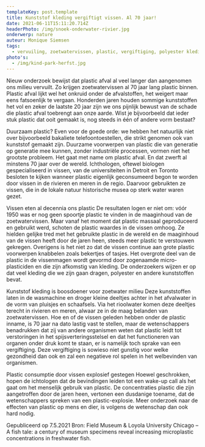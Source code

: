 ```yaml
---
templateKey: post.template
title: Kunststof kleding vergiftigt vissen. Al 70 jaar!
date: 2021-06-11T15:11:20.714Z
headerPhoto: /img/snoek-onderwater-rivier.jpg
onderwerp: nature
auteur: Monique Siemsen
tags:
  - vervuiling, zoetwatervissen, plastic, vergiftiging, polyester kleding
photo's:
  - /img/kind-park-herfst.jpg
---
```

Nieuw onderzoek bewijst dat plastic afval al veel langer dan aangenomen ons milieu
vervuilt. Zo krijgen zoetwatervissen al 70 jaar lang plastic binnen.
Plastic afval lijkt wel het onkruid onder de afvalstoffen, het weigert maar eens fatsoenlijk te
vergaan. Honderden jaren houden sommige kunststoffen het vol en zeker de laatste 20
jaar zijn we ons pijnlijk bewust van de schade die plastic afval toebrengt aan onze aarde.
Wist je bijvoorbeeld dat ieder stuk plastic dat ooit gemaakt is, nog steeds in één of andere
vorm bestaat?

Duurzaam plastic?
Even voor de goede orde: we hebben het natuurlijk niet over bijvoorbeeld bakaliete
telefoontoestellen, die strikt genomen ook van kunststof gemaakt zijn. Duurzame
voorwerpen van plastic die van generatie op generatie mee kunnen, zonder industriële
processen, vormen niet het grootste probleem. Het gaat met name om plastic afval. En dat
zwerft al minstens 70 jaar over de wereld.
Ichthologen, oftewel biologen gespecialiseerd in vissen, van de universiteiten in Detroit en
Toronto besloten te kijken wanneer plastic eigenlijk geconsumeerd begon te worden door
vissen in de rivieren en meren in de regio. Daarvoor gebruikten ze vissen, die in de lokale
natuur historische musea op sterk water waren gezet.

Vissen eten al decennia ons plastic
De resultaten logen er niet om: vóór 1950 was er nog geen spoortje plastic te vinden in de
maaginhoud van de zoetwatervissen. Maar vanaf het moment dat plastic massaal
geproduceerd en gebruikt werd, schoten de plastic waardes in de vissen omhoog. Ze
hielden gelijke tred met het gebruikte plastic in de wereld en de maaginhoud van de vissen
heeft door de jaren heen, steeds meer plastic te verstouwen gekregen.
Overigens is het niet zo dat de vissen continue aan grote plastic voorwerpen knabbelen
zoals bekertjes of tasjes. Het overgrote deel van de plastic in de vissenmagen wordt
gevormd door zogenaamde micro-plasticiden en die zijn afkomstig van kleding. De
onderzoekers wijzen er op dat veel kleding die we zijn gaan dragen, polyester en andere
kunststoffen bevat.

Kunststof kleding is boosdoener voor zoetwater milieu
Deze kunststoffen laten in de wasmachine en droger kleine deeltjes achter in het
afvalwater in de vorm van pluisjes en schaafsels. Via het rioolwater komen deze deeltjes
terecht in rivieren en meren, alwaar ze in de maag belanden van zoetwatervissen.
Hoe en of de vissen geleden hebben onder de plastic inname, is 70 jaar na dato lastig vast
te stellen, maar de wetenschappers benadrukken dat zij van andere organismen weten dat
plastic leidt tot verstoringen in het spijsverteringsstelsel en dat het functioneren van
organen onder druk komt te staan, er is namelijk toch sprake van een vergiftiging. Deze
vergiftiging is sowieso niet gunstig voor welke gezondheid dan ook en zal een negatieve
rol spelen in het welbevinden van organismen.

Plastic consumptie door vissen explosief gestegen
Hoewel geschrokken, hopen de ichtologen dat de bevindingen leiden tot een wake-up call
als het gaat om het menselijk gebruik van plastic. De concentraties plastic die zijn
aangetroffen door de jaren heen, vertonen een dusdanige toename, dat de
wetenschappers spreken van een plastic-explosie. Meer onderzoek naar de effecten van
plastic op mens en dier, is volgens de wetenschap dan ook hard nodig.

Gepubliceerd op 7.5.2021
Bron: Field Museum &amp; Loyola University Chicago – A fish tale: a century of museum specimens
reveal increasing microplastic concentrations in freshwater fish.